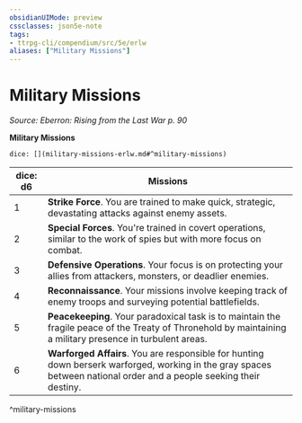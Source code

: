 ```yaml
---
obsidianUIMode: preview
cssclasses: json5e-note
tags:
- ttrpg-cli/compendium/src/5e/erlw
aliases: ["Military Missions"]
---
```

# Military Missions
*Source: Eberron: Rising from the Last War p. 90* 

**Military Missions**

`dice: [](military-missions-erlw.md#^military-missions)`

| dice: d6 | Missions |
|----------|----------|
| 1 | **Strike Force**. You are trained to make quick, strategic, devastating attacks against enemy assets. |
| 2 | **Special Forces**. You're trained in covert operations, similar to the work of spies but with more focus on combat. |
| 3 | **Defensive Operations**. Your focus is on protecting your allies from attackers, monsters, or deadlier enemies. |
| 4 | **Reconnaissance**. Your missions involve keeping track of enemy troops and surveying potential battlefields. |
| 5 | **Peacekeeping**. Your paradoxical task is to maintain the fragile peace of the Treaty of Thronehold by maintaining a military presence in turbulent areas. |
| 6 | **Warforged Affairs**. You are responsible for hunting down berserk warforged, working in the gray spaces between national order and a people seeking their destiny. |
^military-missions